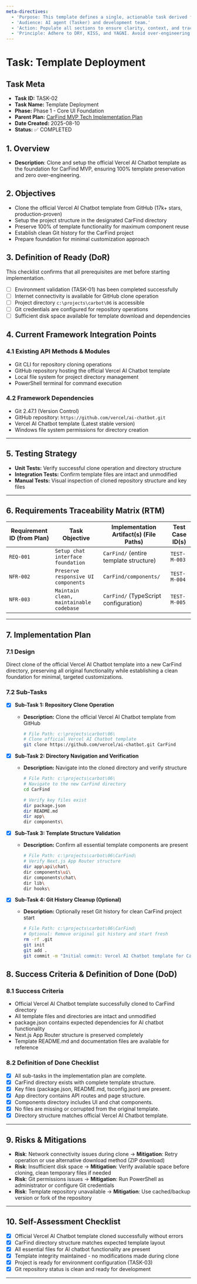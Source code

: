 ```yaml
---
meta-directives:
  - 'Purpose: This template defines a single, actionable task derived from a parent plan.'
  - 'Audience: AI agent (Tasker) and development team.'
  - 'Action: Populate all sections to ensure clarity, context, and traceability.'
  - 'Principle: Adhere to DRY, KISS, and YAGNI. Avoid over-engineering.'
---
```

# Task: Template Deployment

## Task Meta

- **Task ID:** TASK-02
- **Task Name:** Template Deployment
- **Phase:** Phase 1 - Core UI Foundation
- **Parent Plan:** [CarFind MVP Tech Implementation Plan](01_overview.md)
- **Date Created:** 2025-08-10
- **Status:** ✅ COMPLETED

## 1. Overview

- **Description**:
  Clone and setup the official Vercel AI Chatbot template as the foundation for CarFind MVP, ensuring 100% template preservation and zero over-engineering.

## 2. Objectives

- Clone the official Vercel AI Chatbot template from GitHub (17k+ stars, production-proven)
- Setup the project structure in the designated CarFind directory
- Preserve 100% of template functionality for maximum component reuse
- Establish clean Git history for the CarFind project
- Prepare foundation for minimal customization approach

## 3. Definition of Ready (DoR)

This checklist confirms that all prerequisites are met before starting implementation.

- [ ] Environment validation (TASK-01) has been completed successfully
- [ ] Internet connectivity is available for GitHub clone operation
- [ ] Project directory `c:\projects\carbot\06` is accessible
- [ ] Git credentials are configured for repository operations
- [ ] Sufficient disk space available for template download and dependencies

## 4. Current Framework Integration Points

### 4.1 Existing API Methods & Modules

- Git CLI for repository cloning operations
- GitHub repository hosting the official Vercel AI Chatbot template
- Local file system for project directory management
- PowerShell terminal for command execution

### 4.2 Framework Dependencies

- Git 2.47.1 (Version Control)
- GitHub repository: `https://github.com/vercel/ai-chatbot.git`
- Vercel AI Chatbot template (Latest stable version)
- Windows file system permissions for directory creation

---

## 5. Testing Strategy

- **Unit Tests:** Verify successful clone operation and directory structure
- **Integration Tests:** Confirm template files are intact and unmodified
- **Manual Tests:** Visual inspection of cloned repository structure and key files

---

## 6. Requirements Traceability Matrix (RTM)

| Requirement ID (from Plan) | Task Objective | Implementation Artifact(s) (File Paths) | Test Case ID(s) |
| -------------------------- | -------------- | --------------------------------------- | --------------- |
| `REQ-001`                  | `Setup chat interface foundation`  | `CarFind/` (entire template structure)                    | `TEST-M-003`    |
| `NFR-002`                  | `Preserve responsive UI components`  | `CarFind/components/`                   | `TEST-M-004`    |
| `NFR-003`                  | `Maintain clean, maintainable codebase`  | `CarFind/` (TypeScript configuration)                   | `TEST-M-005`    |

---

## 7. Implementation Plan

### 7.1 Design

Direct clone of the official Vercel AI Chatbot template into a new CarFind directory, preserving all original functionality while establishing a clean foundation for minimal, targeted customizations.

### 7.2 Sub-Tasks

- [x] **Sub-Task 1: Repository Clone Operation**
  - **Description:** Clone the official Vercel AI Chatbot template from GitHub

    ```bash
    # File Path: c:\projects\carbot\06\
    # Clone official Vercel AI Chatbot template
    git clone https://github.com/vercel/ai-chatbot.git CarFind
    ```

- [x] **Sub-Task 2: Directory Navigation and Verification**
  - **Description:** Navigate into the cloned directory and verify structure

    ```bash
    # File Path: c:\projects\carbot\06\
    # Navigate to the new CarFind directory
    cd CarFind
    
    # Verify key files exist
    dir package.json
    dir README.md
    dir app\
    dir components\
    ```

- [x] **Sub-Task 3: Template Structure Validation**
  - **Description:** Confirm all essential template components are present

    ```bash
    # File Path: c:\projects\carbot\06\CarFind\
    # Verify Next.js App Router structure
    dir app\api\chat\
    dir components\ui\
    dir components\chat\
    dir lib\
    dir hooks\
    ```

- [x] **Sub-Task 4: Git History Cleanup (Optional)**
  - **Description:** Optionally reset Git history for clean CarFind project start

    ```bash
    # File Path: c:\projects\carbot\06\CarFind\
    # Optional: Remove original git history and start fresh
    rm -rf .git
    git init
    git add .
    git commit -m "Initial commit: Vercel AI Chatbot template for CarFind MVP"
    ```

## 8. Success Criteria & Definition of Done (DoD)

### 8.1 Success Criteria

- Official Vercel AI Chatbot template successfully cloned to CarFind directory
- All template files and directories are intact and unmodified
- package.json contains expected dependencies for AI chatbot functionality
- Next.js App Router structure is preserved completely
- Template README.md and documentation files are available for reference

### 8.2 Definition of Done Checklist

- [x] All sub-tasks in the implementation plan are complete.
- [x] CarFind directory exists with complete template structure.
- [x] Key files (package.json, README.md, tsconfig.json) are present.
- [x] App directory contains API routes and page structure.
- [x] Components directory includes UI and chat components.
- [x] No files are missing or corrupted from the original template.
- [x] Directory structure matches official Vercel AI Chatbot template.

---

## 9. Risks & Mitigations

- **Risk**: Network connectivity issues during clone → **Mitigation**: Retry operation or use alternative download method (ZIP download)
- **Risk**: Insufficient disk space → **Mitigation**: Verify available space before cloning, clean temporary files if needed
- **Risk**: Git permissions issues → **Mitigation**: Run PowerShell as administrator or configure Git credentials
- **Risk**: Template repository unavailable → **Mitigation**: Use cached/backup version or fork of the repository

---

## 10. Self-Assessment Checklist

- [x] Official Vercel AI Chatbot template cloned successfully without errors
- [x] CarFind directory structure matches expected template layout
- [x] All essential files for AI chatbot functionality are present
- [x] Template integrity maintained - no modifications made during clone
- [x] Project is ready for environment configuration (TASK-03)
- [x] Git repository status is clean and ready for development

---
